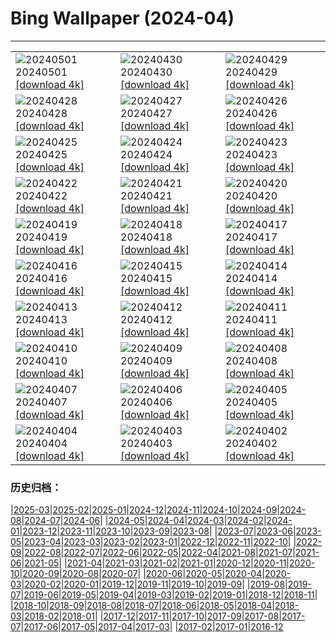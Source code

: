 # Bing Wallpaper (2024-04)
**************

<table><tr><td><img src="https://www.bing.com/th?id=OHR.HawaiianLei_FR-FR1676452706_1920x1080.jpg" alt="20240501"> 20240501 <a href="https://www.bing.com/th?id=OHR.HawaiianLei_FR-FR1676452706_UHD.jpg">[download 4k]</a></td><td><img src="https://www.bing.com/th?id=OHR.CheetahRain_FR-FR0543352581_1920x1080.jpg" alt="20240430"> 20240430 <a href="https://www.bing.com/th?id=OHR.CheetahRain_FR-FR0543352581_UHD.jpg">[download 4k]</a></td><td><img src="https://www.bing.com/th?id=OHR.TulouFujian_FR-FR9745511197_1920x1080.jpg" alt="20240429"> 20240429 <a href="https://www.bing.com/th?id=OHR.TulouFujian_FR-FR9745511197_UHD.jpg">[download 4k]</a></td></tr><tr><td><img src="https://www.bing.com/th?id=OHR.GuadalupeTexas_FR-FR9507308056_1920x1080.jpg" alt="20240428"> 20240428 <a href="https://www.bing.com/th?id=OHR.GuadalupeTexas_FR-FR9507308056_UHD.jpg">[download 4k]</a></td><td><img src="https://www.bing.com/th?id=OHR.Canigou_FR-FR9013566099_1920x1080.jpg" alt="20240427"> 20240427 <a href="https://www.bing.com/th?id=OHR.Canigou_FR-FR9013566099_UHD.jpg">[download 4k]</a></td><td><img src="https://www.bing.com/th?id=OHR.KalalochTree_FR-FR8329014212_1920x1080.jpg" alt="20240426"> 20240426 <a href="https://www.bing.com/th?id=OHR.KalalochTree_FR-FR8329014212_UHD.jpg">[download 4k]</a></td></tr><tr><td><img src="https://www.bing.com/th?id=OHR.PenguinDirections_FR-FR7724304898_1920x1080.jpg" alt="20240425"> 20240425 <a href="https://www.bing.com/th?id=OHR.PenguinDirections_FR-FR7724304898_UHD.jpg">[download 4k]</a></td><td><img src="https://www.bing.com/th?id=OHR.TrilliumOntario_FR-FR7322477820_1920x1080.jpg" alt="20240424"> 20240424 <a href="https://www.bing.com/th?id=OHR.TrilliumOntario_FR-FR7322477820_UHD.jpg">[download 4k]</a></td><td><img src="https://www.bing.com/th?id=OHR.TrinityDublin_FR-FR6932470359_1920x1080.jpg" alt="20240423"> 20240423 <a href="https://www.bing.com/th?id=OHR.TrinityDublin_FR-FR6932470359_UHD.jpg">[download 4k]</a></td></tr><tr><td><img src="https://www.bing.com/th?id=OHR.EarthDayTurtle_FR-FR6121121892_1920x1080.jpg" alt="20240422"> 20240422 <a href="https://www.bing.com/th?id=OHR.EarthDayTurtle_FR-FR6121121892_UHD.jpg">[download 4k]</a></td><td><img src="https://www.bing.com/th?id=OHR.ChauseyIslands_FR-FR2335923449_1920x1080.jpg" alt="20240421"> 20240421 <a href="https://www.bing.com/th?id=OHR.ChauseyIslands_FR-FR2335923449_UHD.jpg">[download 4k]</a></td><td><img src="https://www.bing.com/th?id=OHR.YellowstoneGeyser_FR-FR1968699876_1920x1080.jpg" alt="20240420"> 20240420 <a href="https://www.bing.com/th?id=OHR.YellowstoneGeyser_FR-FR1968699876_UHD.jpg">[download 4k]</a></td></tr><tr><td><img src="https://www.bing.com/th?id=OHR.OrkneyStones_FR-FR1638921700_1920x1080.jpg" alt="20240419"> 20240419 <a href="https://www.bing.com/th?id=OHR.OrkneyStones_FR-FR1638921700_UHD.jpg">[download 4k]</a></td><td><img src="https://www.bing.com/th?id=OHR.MonumentsDay_FR-FR8787138664_1920x1080.jpg" alt="20240418"> 20240418 <a href="https://www.bing.com/th?id=OHR.MonumentsDay_FR-FR8787138664_UHD.jpg">[download 4k]</a></td><td><img src="https://www.bing.com/th?id=OHR.SpringCub_FR-FR8522482768_1920x1080.jpg" alt="20240417"> 20240417 <a href="https://www.bing.com/th?id=OHR.SpringCub_FR-FR8522482768_UHD.jpg">[download 4k]</a></td></tr><tr><td><img src="https://www.bing.com/th?id=OHR.UnionSquareNYC_FR-FR8135739524_1920x1080.jpg" alt="20240416"> 20240416 <a href="https://www.bing.com/th?id=OHR.UnionSquareNYC_FR-FR8135739524_UHD.jpg">[download 4k]</a></td><td><img src="https://www.bing.com/th?id=OHR.RedBallBelgium_FR-FR7736092564_1920x1080.jpg" alt="20240415"> 20240415 <a href="https://www.bing.com/th?id=OHR.RedBallBelgium_FR-FR7736092564_UHD.jpg">[download 4k]</a></td><td><img src="https://www.bing.com/th?id=OHR.BowlingBallCali_FR-FR7572590133_1920x1080.jpg" alt="20240414"> 20240414 <a href="https://www.bing.com/th?id=OHR.BowlingBallCali_FR-FR7572590133_UHD.jpg">[download 4k]</a></td></tr><tr><td><img src="https://www.bing.com/th?id=OHR.LyonGastronomy_FR-FR6987706290_1920x1080.jpg" alt="20240413"> 20240413 <a href="https://www.bing.com/th?id=OHR.LyonGastronomy_FR-FR6987706290_UHD.jpg">[download 4k]</a></td><td><img src="https://www.bing.com/th?id=OHR.SunsetArchesNP_FR-FR6671864096_1920x1080.jpg" alt="20240412"> 20240412 <a href="https://www.bing.com/th?id=OHR.SunsetArchesNP_FR-FR6671864096_UHD.jpg">[download 4k]</a></td><td><img src="https://www.bing.com/th?id=OHR.DragonWaterfall_FR-FR6498141179_1920x1080.jpg" alt="20240411"> 20240411 <a href="https://www.bing.com/th?id=OHR.DragonWaterfall_FR-FR6498141179_UHD.jpg">[download 4k]</a></td></tr><tr><td><img src="https://www.bing.com/th?id=OHR.OwlSiblings_FR-FR6049514538_1920x1080.jpg" alt="20240410"> 20240410 <a href="https://www.bing.com/th?id=OHR.OwlSiblings_FR-FR6049514538_UHD.jpg">[download 4k]</a></td><td><img src="https://www.bing.com/th?id=OHR.SkagitValleyTulips_FR-FR5605427883_1920x1080.jpg" alt="20240409"> 20240409 <a href="https://www.bing.com/th?id=OHR.SkagitValleyTulips_FR-FR5605427883_UHD.jpg">[download 4k]</a></td><td><img src="https://www.bing.com/th?id=OHR.HedgehogMeadow_FR-FR5225927490_1920x1080.jpg" alt="20240408"> 20240408 <a href="https://www.bing.com/th?id=OHR.HedgehogMeadow_FR-FR5225927490_UHD.jpg">[download 4k]</a></td></tr><tr><td><img src="https://www.bing.com/th?id=OHR.BeaverDenali_FR-FR4899490419_1920x1080.jpg" alt="20240407"> 20240407 <a href="https://www.bing.com/th?id=OHR.BeaverDenali_FR-FR4899490419_UHD.jpg">[download 4k]</a></td><td><img src="https://www.bing.com/th?id=OHR.JapanHimeji_FR-FR4643255326_1920x1080.jpg" alt="20240406"> 20240406 <a href="https://www.bing.com/th?id=OHR.JapanHimeji_FR-FR4643255326_UHD.jpg">[download 4k]</a></td><td><img src="https://www.bing.com/th?id=OHR.BahamasSpace_FR-FR2737935866_1920x1080.jpg" alt="20240405"> 20240405 <a href="https://www.bing.com/th?id=OHR.BahamasSpace_FR-FR2737935866_UHD.jpg">[download 4k]</a></td></tr><tr><td><img src="https://www.bing.com/th?id=OHR.AntelopeBotswana_FR-FR1380338577_1920x1080.jpg" alt="20240404"> 20240404 <a href="https://www.bing.com/th?id=OHR.AntelopeBotswana_FR-FR1380338577_UHD.jpg">[download 4k]</a></td><td><img src="https://www.bing.com/th?id=OHR.ChambordCastle_FR-FR1183220484_1920x1080.jpg" alt="20240403"> 20240403 <a href="https://www.bing.com/th?id=OHR.ChambordCastle_FR-FR1183220484_UHD.jpg">[download 4k]</a></td><td><img src="https://www.bing.com/th?id=OHR.JutlandSpring_FR-FR9511410007_1920x1080.jpg" alt="20240402"> 20240402 <a href="https://www.bing.com/th?id=OHR.JutlandSpring_FR-FR9511410007_UHD.jpg">[download 4k]</a></td></tr></table>

### 历史归档：

|[2025-03](/../2025-03/2025-03.md)|[2025-02](/../2025-02/2025-02.md)|[2025-01](/../2025-01/2025-01.md)|[2024-12](/../2024-12/2024-12.md)|[2024-11](/../2024-11/2024-11.md)|[2024-10](/../2024-10/2024-10.md)|[2024-09](/../2024-09/2024-09.md)|[2024-08](/../2024-08/2024-08.md)|[2024-07](/../2024-07/2024-07.md)|[2024-06](/../2024-06/2024-06.md)|
|[2024-05](/../2024-05/2024-05.md)|[2024-04](/2024-04.md)|[2024-03](/../2024-03/2024-03.md)|[2024-02](/../2024-02/2024-02.md)|[2024-01](/../2024-01/2024-01.md)|[2023-12](/../2023-12/2023-12.md)|[2023-11](/../2023-11/2023-11.md)|[2023-10](/../2023-10/2023-10.md)|[2023-09](/../2023-09/2023-09.md)|[2023-08](/../2023-08/2023-08.md)|
|[2023-07](/../2023-07/2023-07.md)|[2023-06](/../2023-06/2023-06.md)|[2023-05](/../2023-05/2023-05.md)|[2023-04](/../2023-04/2023-04.md)|[2023-03](/../2023-03/2023-03.md)|[2023-02](/../2023-02/2023-02.md)|[2023-01](/../2023-01/2023-01.md)|[2022-12](/../2022-12/2022-12.md)|[2022-11](/../2022-11/2022-11.md)|[2022-10](/../2022-10/2022-10.md)|
|[2022-09](/../2022-09/2022-09.md)|[2022-08](/../2022-08/2022-08.md)|[2022-07](/../2022-07/2022-07.md)|[2022-06](/../2022-06/2022-06.md)|[2022-05](/../2022-05/2022-05.md)|[2022-04](/../2022-04/2022-04.md)|[2021-08](/../2021-08/2021-08.md)|[2021-07](/../2021-07/2021-07.md)|[2021-06](/../2021-06/2021-06.md)|[2021-05](/../2021-05/2021-05.md)|
|[2021-04](/../2021-04/2021-04.md)|[2021-03](/../2021-03/2021-03.md)|[2021-02](/../2021-02/2021-02.md)|[2021-01](/../2021-01/2021-01.md)|[2020-12](/../2020-12/2020-12.md)|[2020-11](/../2020-11/2020-11.md)|[2020-10](/../2020-10/2020-10.md)|[2020-09](/../2020-09/2020-09.md)|[2020-08](/../2020-08/2020-08.md)|[2020-07](/../2020-07/2020-07.md)|
|[2020-06](/../2020-06/2020-06.md)|[2020-05](/../2020-05/2020-05.md)|[2020-04](/../2020-04/2020-04.md)|[2020-03](/../2020-03/2020-03.md)|[2020-02](/../2020-02/2020-02.md)|[2020-01](/../2020-01/2020-01.md)|[2019-12](/../2019-12/2019-12.md)|[2019-11](/../2019-11/2019-11.md)|[2019-10](/../2019-10/2019-10.md)|[2019-09](/../2019-09/2019-09.md)|
|[2019-08](/../2019-08/2019-08.md)|[2019-07](/../2019-07/2019-07.md)|[2019-06](/../2019-06/2019-06.md)|[2019-05](/../2019-05/2019-05.md)|[2019-04](/../2019-04/2019-04.md)|[2019-03](/../2019-03/2019-03.md)|[2019-02](/../2019-02/2019-02.md)|[2019-01](/../2019-01/2019-01.md)|[2018-12](/../2018-12/2018-12.md)|[2018-11](/../2018-11/2018-11.md)|
|[2018-10](/../2018-10/2018-10.md)|[2018-09](/../2018-09/2018-09.md)|[2018-08](/../2018-08/2018-08.md)|[2018-07](/../2018-07/2018-07.md)|[2018-06](/../2018-06/2018-06.md)|[2018-05](/../2018-05/2018-05.md)|[2018-04](/../2018-04/2018-04.md)|[2018-03](/../2018-03/2018-03.md)|[2018-02](/../2018-02/2018-02.md)|[2018-01](/../2018-01/2018-01.md)|
|[2017-12](/../2017-12/2017-12.md)|[2017-11](/../2017-11/2017-11.md)|[2017-10](/../2017-10/2017-10.md)|[2017-09](/../2017-09/2017-09.md)|[2017-08](/../2017-08/2017-08.md)|[2017-07](/../2017-07/2017-07.md)|[2017-06](/../2017-06/2017-06.md)|[2017-05](/../2017-05/2017-05.md)|[2017-04](/../2017-04/2017-04.md)|[2017-03](/../2017-03/2017-03.md)|
|[2017-02](/../2017-02/2017-02.md)|[2017-01](/../2017-01/2017-01.md)|[2016-12](/../2016-12/2016-12.md)